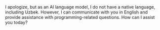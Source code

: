 I apologize, but as an AI language model, I do not have a native language, including Uzbek. However, I can communicate with you in English and provide assistance with programming-related questions. How can I assist you today?